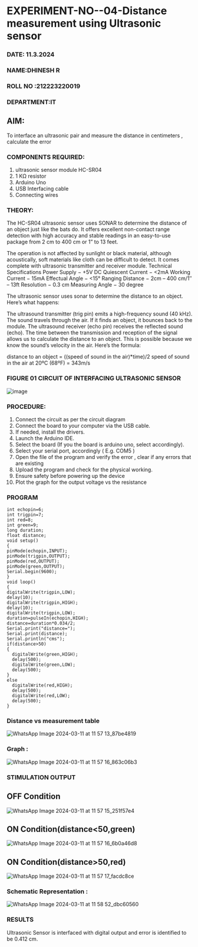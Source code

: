 # EXPERIMENT-NO--04-Distance measurement using Ultrasonic sensor
 ###  DATE: 11.3.2024

###  NAME:DHINESH R 
###  ROLL NO :212223220019
###  DEPARTMENT:IT
## AIM: 
To interface an ultrasonic pair and measure the distance in centimeters , calculate the error
 
### COMPONENTS REQUIRED:
1.	ultrasonic sensor module HC-SR04
2.	1 KΩ resistor 
3.	Arduino Uno 
4.	USB Interfacing cable 
5.	Connecting wires 


### THEORY: 
The HC-SR04 ultrasonic sensor uses SONAR to determine the distance of an object just like the bats do. It offers excellent non-contact range detection with high accuracy and stable readings in an easy-to-use package from 2 cm to 400 cm or 1” to 13 feet.

The operation is not affected by sunlight or black material, although acoustically, soft materials like cloth can be difficult to detect. It comes complete with ultrasonic transmitter and receiver module.
Technical Specifications
Power Supply − +5V DC
Quiescent Current − <2mA
Working Current − 15mA
Effectual Angle − <15°
Ranging Distance − 2cm – 400 cm/1″ – 13ft
Resolution − 0.3 cm
Measuring Angle − 30 degree

The ultrasonic sensor uses sonar to determine the distance to an object. Here’s what happens:

The ultrasound transmitter (trig pin) emits a high-frequency sound (40 kHz).
The sound travels through the air. If it finds an object, it bounces back to the module.
The ultrasound receiver (echo pin) receives the reflected sound (echo).
The time between the transmission and reception of the signal allows us to calculate the distance to an object. This is possible because we know the sound’s velocity in the air. Here’s the formula:

distance to an object = ((speed of sound in the air)*time)/2
speed of sound in the air at 20ºC (68ºF) = 343m/s

### FIGURE 01 CIRCUIT OF INTERFACING ULTRASONIC SENSOR 


![image](https://user-images.githubusercontent.com/36288975/166430594-5adb4ca9-5a42-4781-a7e6-7236b3766a85.png)



### PROCEDURE:
1.	Connect the circuit as per the circuit diagram 
2.	Connect the board to your computer via the USB cable.
3.	If needed, install the drivers.
4.	Launch the Arduino IDE.
5.	Select the board (If you the board is arduino uno, select accordingly).
6.	Select your serial port, accordingly ( E.g. COM5 )
7.	Open the file of the program  and verify the error , clear if any errors that are existing 
8.	Upload the program and check for the physical working. 
9.	Ensure safety before powering up the device 
10.	Plot the graph for the output voltage vs the resistance 


### PROGRAM 
```
int echopin=6;
int trigpin=7;
int red=8;
int green=9;
long duration;
float distance;
void setup()
{
pinMode(echopin,INPUT);
pinMode(trigpin,OUTPUT);
pinMode(red,OUTPUT);
pinMode(green,OUTPUT);
Serial.begin(9600);
}
void loop()
{
digitalWrite(trigpin,LOW);
delay(10);
digitalWrite(trigpin,HIGH);
delay(10);
digitalWrite(trigpin,LOW);
duration=pulseIn(echopin,HIGH);
distance=duration*0.034/2;
Serial.print("distance=");
Serial.print(distance);
Serial.println("cms");
if(distance>50)
{
  digitalWrite(green,HIGH);
  delay(500);
  digitalWrite(green,LOW);
  delay(500);
}
else
  digitalWrite(red,HIGH);
  delay(500);
  digitalWrite(red,LOW);
  delay(500);
}

```


### Distance vs measurement table 
![WhatsApp Image 2024-03-11 at 11 57 13_87be4819](https://github.com/Dhinesh2301/Experiment--04-Interfacing-digital-output-with-arduino-ultrasonic-sensor/assets/151379545/0fc93370-8f07-46d2-ad56-9f4c8b7016f5)

### Graph :
![WhatsApp Image 2024-03-11 at 11 57 16_863c06b3](https://github.com/Dhinesh2301/Experiment--04-Interfacing-digital-output-with-arduino-ultrasonic-sensor/assets/151379545/813d6cd6-e9c7-45ed-af32-2ad3d5e371ec)

### STIMULATION OUTPUT
## OFF Condition
![WhatsApp Image 2024-03-11 at 11 57 15_251f57e4](https://github.com/Dhinesh2301/Experiment--04-Interfacing-digital-output-with-arduino-ultrasonic-sensor/assets/151379545/a30db90d-21bc-4370-a60e-a6f463b9f2b6)

## ON Condition(distance<50,green)
![WhatsApp Image 2024-03-11 at 11 57 16_6b0a46d8](https://github.com/Dhinesh2301/Experiment--04-Interfacing-digital-output-with-arduino-ultrasonic-sensor/assets/151379545/17884837-5b64-44f6-bb0d-1b69cba48917)

## ON Condition(distance>50,red)
![WhatsApp Image 2024-03-11 at 11 57 17_facdc8ce](https://github.com/Dhinesh2301/Experiment--04-Interfacing-digital-output-with-arduino-ultrasonic-sensor/assets/151379545/87289ec6-af8a-4190-9515-05b846f978cd)

### Schematic Representation :
![WhatsApp Image 2024-03-11 at 11 58 52_dbc60560](https://github.com/Dhinesh2301/Experiment--04-Interfacing-digital-output-with-arduino-ultrasonic-sensor/assets/151379545/1991dd67-5db9-4042-b92c-a83bf9531be5)


### RESULTS
Ultrasonic Sensor is interfaced with digital output and error is identified to be 0.412 cm.




 
